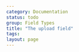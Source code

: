 ```yaml
---
category: Documentation
status: todo
group: Field Types
title: "The upload field"
tags: 
layout: page
---
```


